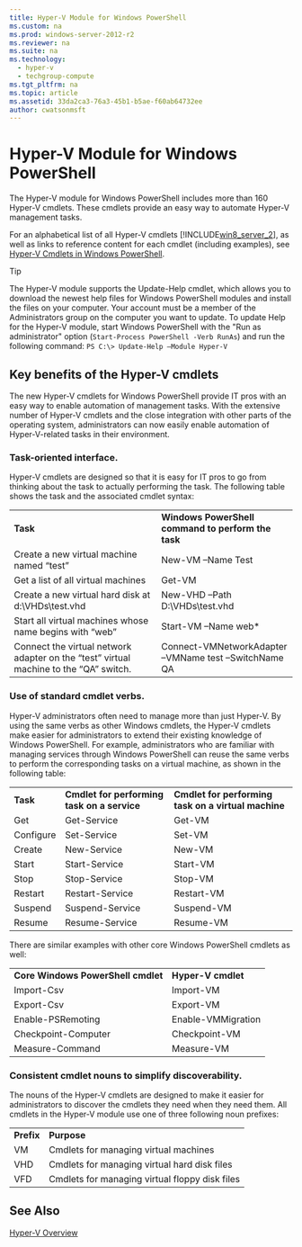 ```yaml
---
title: Hyper-V Module for Windows PowerShell
ms.custom: na
ms.prod: windows-server-2012-r2
ms.reviewer: na
ms.suite: na
ms.technology: 
  - hyper-v
  - techgroup-compute
ms.tgt_pltfrm: na
ms.topic: article
ms.assetid: 33da2ca3-76a3-45b1-b5ae-f60ab64732ee
author: cwatsonmsft
---
```

# Hyper-V Module for Windows PowerShell
The Hyper\-V module for Windows PowerShell includes more than 160 Hyper\-V cmdlets. These cmdlets provide an easy way to automate Hyper\-V management tasks.  
  
For an alphabetical list of all Hyper\-V cmdlets [!INCLUDE[win8_server_2](../Token/win8_server_2_md.md)], as well as links to reference content for each cmdlet \(including examples\), see [Hyper\-V Cmdlets in Windows PowerShell](http://technet.microsoft.com/library/hh848559.aspx).  
  
> [!TIP]  
> The Hyper\-V module supports the Update\-Help cmdlet, which allows you to download the newest help files for Windows PowerShell modules and install the files on your computer. Your account must be a member of the Administrators group on the computer you want to update. To update Help for the Hyper\-V module, start Windows PowerShell with the "Run as administrator" option \(`Start-Process PowerShell -Verb RunAs`\) and run the following command: `PS C:\> Update-Help –Module Hyper-V`  
  
## Key benefits of the Hyper\-V cmdlets  
The new Hyper\-V cmdlets for Windows PowerShell provide IT pros with an easy way to enable automation of management tasks. With the extensive number of Hyper\-V cmdlets and the close integration with other parts of the operating system, administrators can now easily enable automation of Hyper\-V\-related tasks in their environment.  
  
### Task\-oriented interface.  
Hyper\-V cmdlets are designed so that it is easy for IT pros to go from thinking about the task to actually performing the task. The following table shows the task and the associated cmdlet syntax:  
  
|||  
|-|-|  
|**Task**|**Windows PowerShell command to perform the task**|  
|Create a new virtual machine named “test”|New\-VM –Name Test|  
|Get a list of all virtual machines|Get\-VM|  
|Create a new virtual hard disk at d:\\VHDs\\test.vhd|New\-VHD –Path D:\\VHDs\\test.vhd|  
|Start all virtual machines whose name begins with “web”|Start\-VM –Name web\*|  
|Connect the virtual network adapter on the “test” virtual machine to the “QA” switch.|Connect\-VMNetworkAdapter –VMName test –SwitchName QA|  
  
### Use of standard cmdlet verbs.  
Hyper\-V administrators often need to manage more than just Hyper\-V. By using the same verbs as other Windows cmdlets, the Hyper\-V cmdlets make easier for administrators to extend their existing knowledge of Windows PowerShell. For example, administrators who are familiar with managing services through Windows PowerShell can reuse the same verbs to perform the corresponding tasks on a virtual machine, as shown in the following table:  
  
||||  
|-|-|-|  
|**Task**|**Cmdlet for performing task on a service**|**Cmdlet for performing task on a virtual machine**|  
|Get|Get\-Service|Get\-VM|  
|Configure|Set\-Service|Set\-VM|  
|Create|New\-Service|New\-VM|  
|Start|Start\-Service|Start\-VM|  
|Stop|Stop\-Service|Stop\-VM|  
|Restart|Restart\-Service|Restart\-VM|  
|Suspend|Suspend\-Service|Suspend\-VM|  
|Resume|Resume\-Service|Resume\-VM|  
  
There are similar examples with other core Windows PowerShell cmdlets as well:  
  
|||  
|-|-|  
|**Core Windows PowerShell cmdlet**|**Hyper\-V cmdlet**|  
|Import\-Csv|Import\-VM|  
|Export\-Csv|Export\-VM|  
|Enable\-PSRemoting|Enable\-VMMigration|  
|Checkpoint\-Computer|Checkpoint\-VM|  
|Measure\-Command|Measure\-VM|  
  
### Consistent cmdlet nouns to simplify discoverability.  
The nouns of the Hyper\-V cmdlets are designed to make it easier for administrators to discover the cmdlets they need when they need them. All cmdlets in the Hyper\-V module use one of three following noun prefixes:  
  
|||  
|-|-|  
|**Prefix**|**Purpose**|  
|VM|Cmdlets for managing virtual machines|  
|VHD|Cmdlets for managing virtual hard disk files|  
|VFD|Cmdlets for managing virtual floppy disk files|  
  
## See Also  
[Hyper\-V Overview](assetId:///5aad349f-ef06-464a-b36f-366fbb040143)  
  
